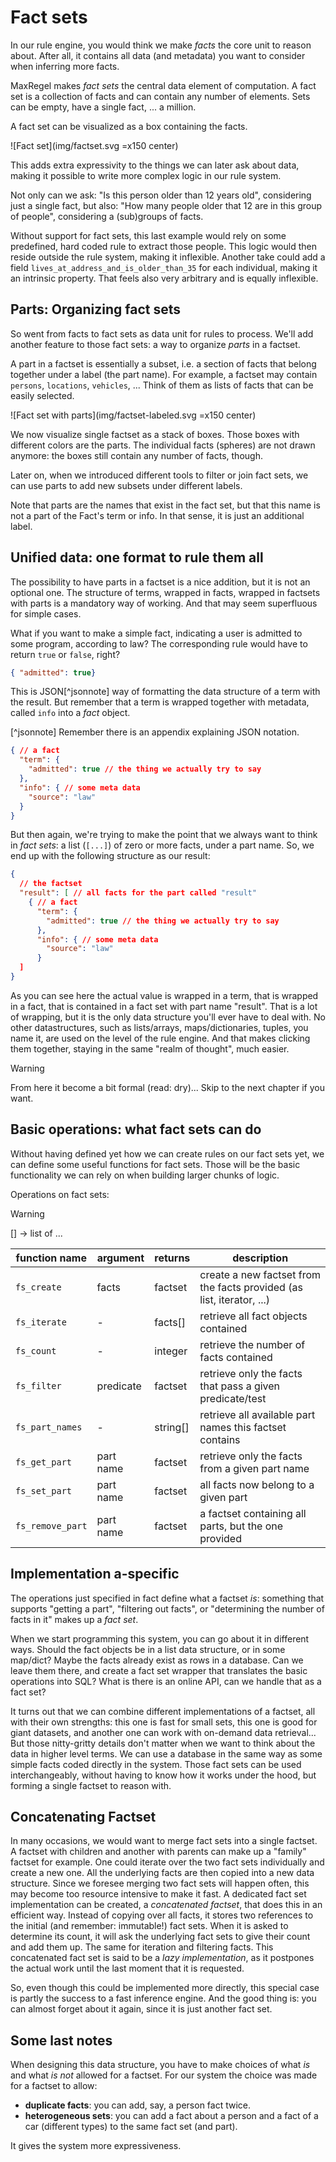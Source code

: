 # Fact sets

In our rule engine, you would think we make *facts* the core unit to reason about. 
After all, it contains all data (and metadata) you want to consider when inferring more facts.

MaxRegel makes *fact sets* the central data element of computation.
A fact set is a collection of facts and can contain any number of elements.
Sets can be empty, have a single fact, ... a million.

A fact set can be visualized as a box containing the facts.

![Fact set](img/factset.svg =x150 center)

This adds extra expressivity to the things we can later ask about data, making it possible to write more complex logic in our rule system.

Not only can we ask: "Is this person older than 12 years old", considering just a single fact, but also:
"How many people older that 12 are in this group of people", considering a (sub)groups of facts.

Without support for fact sets, this last example would rely on some predefined, hard coded rule to extract those people. This logic would then reside outside the rule system, making it inflexible. Another take could add a field `lives_at_address_and_is_older_than_35` for each individual, making it an intrinsic property. That feels also very arbitrary and is equally inflexible.

## Parts: Organizing fact sets

So went from facts to fact sets as data unit for rules to process. We'll add another feature to those fact sets: a way to organize *parts* in a factset.

A part in a factset is essentially a subset, i.e. a section of facts that belong together under a label (the part name). For example, a factset may contain `persons`, `locations`, `vehicles`, ... Think of them as lists of facts that can be easily selected.

![Fact set with parts](img/factset-labeled.svg =x150 center)

We now visualize single factset as a stack of boxes. Those boxes with different colors are the parts. The individual facts (spheres) are not drawn anymore: the boxes still contain any number of facts, though.

Later on, when we introduced different tools to filter or join fact sets, we can use parts to add new subsets under different labels.

Note that parts are the names that exist in the fact set, but that this name is not a part of the Fact's term or info. In that sense, it is just an additional label. 

## Unified data: one format to rule them all

The possibility to have parts in a factset is a nice addition, but it is not an optional one. The structure of terms, wrapped in facts, wrapped in factsets with parts is a mandatory way of working. And that may seem superfluous for simple cases. 

What if you want to make a simple fact, indicating a user is admitted to some program, according to law? The corresponding rule would have to return `true` or `false`, right?

```json
{ "admitted": true}
```

This is JSON[^jsonnote] way of formatting the data structure of a term with the result.
But remember that a term is wrapped together with metadata, called `info` into a *fact* object.

[^jsonnote] Remember there is an appendix explaining JSON notation.

```json
{ // a fact
  "term": {
    "admitted": true // the thing we actually try to say
  },
  "info": { // some meta data
    "source": "law"
  }
}
```

But then again, we're trying to make the point that we always want to think in *fact sets*: a list (`[...]`) of zero or more facts, under a part name. So, we end up with the following structure as our result:

```json
{
  // the factset
  "result": [ // all facts for the part called "result"
    { // a fact
      "term": {
        "admitted": true // the thing we actually try to say
      },
      "info": { // some meta data
        "source": "law"
      }
  ]
}
```
As you can see here the actual value is wrapped in a term, that is wrapped in a fact, that is contained in a fact set with part name "result". That is a lot of wrapping, but it is the only data structure you'll ever have to deal with. No other datastructures, such as lists/arrays, maps/dictionaries, tuples, you name it, are used on the level of the rule engine. And that makes clicking them together, staying in the same "realm of thought", much easier.

> [!WARNING]
> From here it become a bit formal (read: dry)... Skip to the next chapter if you want.

## Basic operations: what fact sets can do

Without having defined yet how we can create rules on our fact sets yet, we can define some useful functions for fact sets. Those will be the basic functionality we can rely on when building larger chunks of logic.


Operations on fact sets:

> [!WARNING]
> [] -> list of ...

| function name    | argument  | returns  | description                                                           |
|------------------|-----------|----------|-----------------------------------------------------------------------|
| `fs_create`      | facts     | factset  | create a new factset from the facts provided (as list, iterator, ...) |
| `fs_iterate`     | -         | facts[]  | retrieve all fact objects contained                                   |
| `fs_count`       | -         | integer  | retrieve the number of facts contained                                |
| `fs_filter`      | predicate | factset  | retrieve only the facts that pass a given predicate/test              |
| `fs_part_names`  | -         | string[] | retrieve all available part names this factset contains               |
| `fs_get_part`    | part name | factset  | retrieve only the facts from a given part name                        |
| `fs_set_part`    | part name | factset  | all facts now belong to a given part                                  |
| `fs_remove_part` | part name | factset  | a factset containing all parts, but the one provided                  |

## Implementation a-specific

The operations just specified in fact define what a factset *is*: something that supports "getting a part", "filtering out facts", or "determining the number of facts in it" makes up a *fact set*.

When we start programming this system, you can go about it in different ways. Should the fact objects be in a list data structure, or in some map/dict? Maybe the facts already exist as rows in a database. Can we leave them there, and create a fact set wrapper that translates the basic operations into SQL? What is there is an online API, can we handle that as a fact set?

It turns out that we can combine different implementations of a factset, all with their own strengths: this one is fast for small sets, this one is good for giant datasets, and another one can work with on-demand data retrieval... But those nitty-gritty details don't matter when we want to think about the data in higher level terms. We can use a database in the same way as some simple facts coded directly in the system. Those fact sets can be used interchangeably, without having to know how it works under the hood, but forming a single factset to reason with.

## Concatenating Factset

In many occasions, we would want to merge fact sets into a single factset. A factset with children and another with parents can make up a "family" factset for example. One could iterate over the two fact sets individually and create a new one. All the underlying facts are then copied into a new data structure. Since we foresee merging two fact sets will happen often, this may become too resource intensive to make it fast. 
A dedicated fact set implementation can be created, a *concatenated factset*, that does this in an efficient way. Instead of copying over all facts, it stores two references to the initial (and remember: immutable!) fact sets. When it is asked to determine its count, it will ask the underlying fact sets to give their count and add them up. The same for iteration and filtering facts. This concatenated fact set is said to be a *lazy implementation*, as it postpones the actual work until the last moment that it is requested. 

So, even though this could be implemented more directly, this special case is partly the success to a fast inference engine. And the good thing is: you can almost forget about it again, since it is just another fact set.

## Some last notes

When designing this data structure, you have to make choices of what *is* and what *is not* allowed for a factset. For our system the choice was made for a factset to allow: 

- **duplicate facts**: you can add, say, a person fact twice.
- **heterogeneous sets**: you can add a fact about a person and a fact of a car (different types) to the same fact set (and part).

It gives the system more expressiveness.

